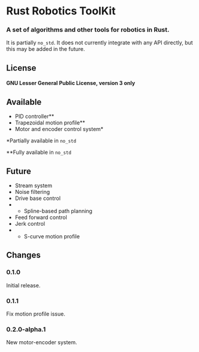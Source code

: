 # Rust Robotics ToolKit
### A set of algorithms and other tools for robotics in Rust.

It is partially `no_std`. It does not currently integrate with any API directly, but this may be added in the future.

## License
#### GNU Lesser General Public License, version 3 only

## Available
- PID controller\*\*
- Trapezoidal motion profile\*\*
- Motor and encoder control system\*

\*Partially available in `no_std`

\*\*Fully available in `no_std`

## Future
- Stream system
- Noise filtering
- Drive base control
- - Spline-based path planning
- Feed forward control
- Jerk control
- - S-curve motion profile

## Changes
### 0.1.0
Initial release.
### 0.1.1
Fix motion profile issue.
### 0.2.0-alpha.1
New motor-encoder system.
